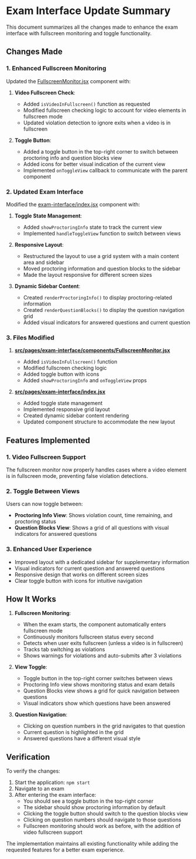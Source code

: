 # Exam Interface Update Summary

This document summarizes all the changes made to enhance the exam interface with fullscreen monitoring and toggle functionality.

## Changes Made

### 1. Enhanced Fullscreen Monitoring
Updated the [FullscreenMonitor.jsx](file:///c:/Users/soham/OneDrive/Desktop/ALL%20PROJECTS/Rocket/aptilume/aptilume/src/pages/exam-interface/components/FullscreenMonitor.jsx) component with:

1. **Video Fullscreen Check**:
   - Added `isVideoInFullscreen()` function as requested
   - Modified fullscreen checking logic to account for video elements in fullscreen mode
   - Updated violation detection to ignore exits when a video is in fullscreen

2. **Toggle Button**:
   - Added a toggle button in the top-right corner to switch between proctoring info and question blocks view
   - Added icons for better visual indication of the current view
   - Implemented `onToggleView` callback to communicate with the parent component

### 2. Updated Exam Interface
Modified the [exam-interface/index.jsx](file:///c:/Users/soham/OneDrive/Desktop/ALL%20PROJECTS/Rocket/aptilume/aptilume/src/pages/exam-interface/index.jsx) component with:

1. **Toggle State Management**:
   - Added `showProctoringInfo` state to track the current view
   - Implemented `handleToggleView` function to switch between views

2. **Responsive Layout**:
   - Restructured the layout to use a grid system with a main content area and sidebar
   - Moved proctoring information and question blocks to the sidebar
   - Made the layout responsive for different screen sizes

3. **Dynamic Sidebar Content**:
   - Created `renderProctoringInfo()` to display proctoring-related information
   - Created `renderQuestionBlocks()` to display the question navigation grid
   - Added visual indicators for answered questions and current question

### 3. Files Modified

1. **[src/pages/exam-interface/components/FullscreenMonitor.jsx](file:///c:/Users/soham/OneDrive/Desktop/ALL%20PROJECTS/Rocket/aptilume/aptilume/src/pages/exam-interface/components/FullscreenMonitor.jsx)**
   - Added `isVideoInFullscreen()` function
   - Modified fullscreen checking logic
   - Added toggle button with icons
   - Added `showProctoringInfo` and `onToggleView` props

2. **[src/pages/exam-interface/index.jsx](file:///c:/Users/soham/OneDrive/Desktop/ALL%20PROJECTS/Rocket/aptilume/aptilume/src/pages/exam-interface/index.jsx)**
   - Added toggle state management
   - Implemented responsive grid layout
   - Created dynamic sidebar content rendering
   - Updated component structure to accommodate the new layout

## Features Implemented

### 1. Video Fullscreen Support
The fullscreen monitor now properly handles cases where a video element is in fullscreen mode, preventing false violation detections.

### 2. Toggle Between Views
Users can now toggle between:
- **Proctoring Info View**: Shows violation count, time remaining, and proctoring status
- **Question Blocks View**: Shows a grid of all questions with visual indicators for answered questions

### 3. Enhanced User Experience
- Improved layout with a dedicated sidebar for supplementary information
- Visual indicators for current question and answered questions
- Responsive design that works on different screen sizes
- Clear toggle button with icons for intuitive navigation

## How It Works

1. **Fullscreen Monitoring**:
   - When the exam starts, the component automatically enters fullscreen mode
   - Continuously monitors fullscreen status every second
   - Detects when user exits fullscreen (unless a video is in fullscreen)
   - Tracks tab switching as violations
   - Shows warnings for violations and auto-submits after 3 violations

2. **View Toggle**:
   - Toggle button in the top-right corner switches between views
   - Proctoring Info view shows monitoring status and exam details
   - Question Blocks view shows a grid for quick navigation between questions
   - Visual indicators show which questions have been answered

3. **Question Navigation**:
   - Clicking on question numbers in the grid navigates to that question
   - Current question is highlighted in the grid
   - Answered questions have a different visual style

## Verification

To verify the changes:

1. Start the application: `npm start`
2. Navigate to an exam
3. After entering the exam interface:
   - You should see a toggle button in the top-right corner
   - The sidebar should show proctoring information by default
   - Clicking the toggle button should switch to the question blocks view
   - Clicking on question numbers should navigate to those questions
   - Fullscreen monitoring should work as before, with the addition of video fullscreen support

The implementation maintains all existing functionality while adding the requested features for a better exam experience.